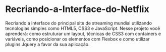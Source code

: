 # Recriando-a-Interface-do-Netflix

Recriando a  interface do principal site de streaming mundial utilizando tecnologias simples como HTML5, CSS3 e JavaScript. 
Nesse projeto você aprenderá: como estruturar um layout, técnicas de CSS3 com containers e variáveis, como posicionar os elementos com 
Flexbox e como utilizar plugins Jquery a favor da sua aplicação.
